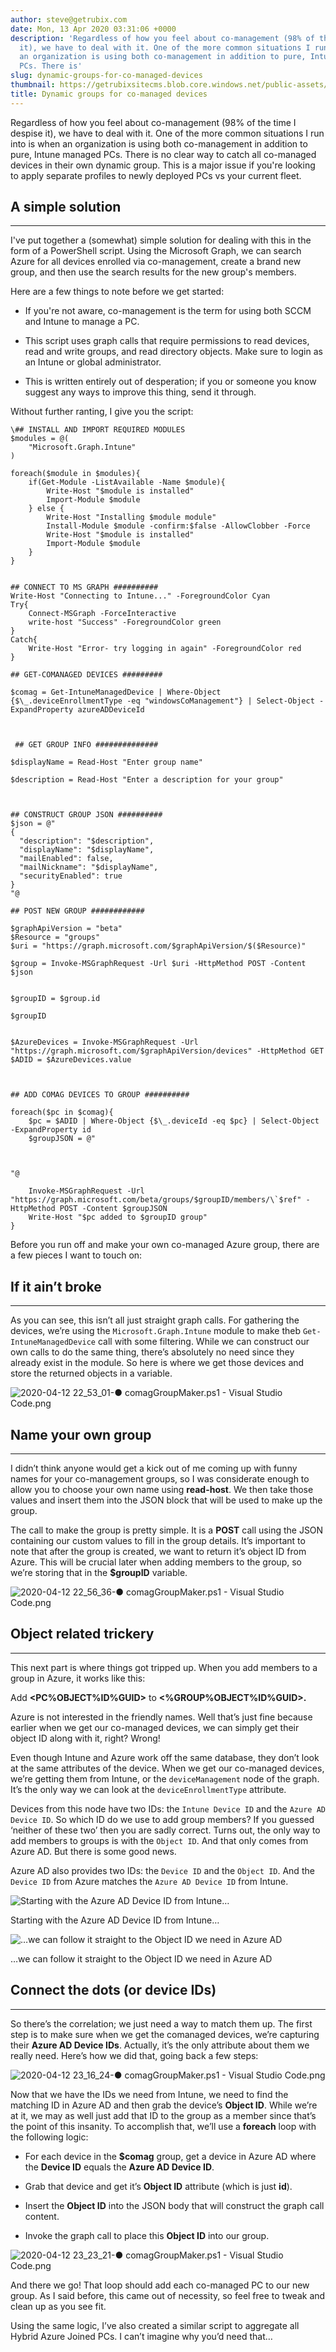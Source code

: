 ```yaml
---
author: steve@getrubix.com
date: Mon, 13 Apr 2020 03:31:06 +0000
description: 'Regardless of how you feel about co-management (98% of the time I despise
  it), we have to deal with it. One of the more common situations I run into is when
  an organization is using both co-management in addition to pure, Intune managed
  PCs. There is'
slug: dynamic-groups-for-co-managed-devices
thumbnail: https://getrubixsitecms.blob.core.windows.net/public-assets/content/v1/thumbnails/dynamic-groups-for-co-managed-devices_thumbnail.jpg
title: Dynamic groups for co-managed devices
---
```


Regardless of how you feel about co-management (98% of the time I despise it), we have to deal with it. One of the more common situations I run into is when an organization is using both co-management in addition to pure, Intune managed PCs. There is no clear way to catch all co-managed devices in their own dynamic group. This is a major issue if you're looking to apply separate profiles to newly deployed PCs vs your current fleet.

## A simple solution
--- 

I've put together a (somewhat) simple solution for dealing with this in the form of a PowerShell script. Using the Microsoft Graph, we can search Azure for all devices enrolled via co-management, create a brand new group, and then use the search results for the new group's members.

Here are a few things to note before we get started:

-   If you're not aware, co-management is the term for using both SCCM and Intune to manage a PC.
    
-   This script uses graph calls that require permissions to read devices, read and write groups, and read directory objects. Make sure to login as an Intune or global administrator.
    
-   This is written entirely out of desperation; if you or someone you know suggest any ways to improve this thing, send it through.
    

Without further ranting, I give you the script:

```pwsh
\## INSTALL AND IMPORT REQUIRED MODULES
$modules = @(
    "Microsoft.Graph.Intune"
)

foreach($module in $modules){
    if(Get-Module -ListAvailable -Name $module){
        Write-Host "$module is installed"
        Import-Module $module
    } else {
        Write-Host "Installing $module module"
        Install-Module $module -confirm:$false -AllowClobber -Force
        Write-Host "$module is installed"
        Import-Module $module 
    }
}


## CONNECT TO MS GRAPH ##########
Write-Host "Connecting to Intune..." -ForegroundColor Cyan
Try{
    Connect-MSGraph -ForceInteractive
    write-host "Success" -ForegroundColor green
}
Catch{
    Write-Host "Error- try logging in again" -ForegroundColor red
}

## GET-COMANAGED DEVICES #########

$comag = Get-IntuneManagedDevice | Where-Object {$\_.deviceEnrollmentType -eq "windowsCoManagement"} | Select-Object -ExpandProperty azureADDeviceId

 
 
 ## GET GROUP INFO ##############

$displayName = Read-Host "Enter group name"

$description = Read-Host "Enter a description for your group"



## CONSTRUCT GROUP JSON ##########
$json = @"
{
  "description": "$description",
  "displayName": "$displayName",
  "mailEnabled": false,
  "mailNickname": "$displayName",
  "securityEnabled": true  
}
"@ 

## POST NEW GROUP ############

$graphApiVersion = "beta"
$Resource = "groups"
$uri = "https://graph.microsoft.com/$graphApiVersion/$($Resource)"

$group = Invoke-MSGraphRequest -Url $uri -HttpMethod POST -Content $json


$groupID = $group.id

$groupID


$AzureDevices = Invoke-MSGraphRequest -Url "https://graph.microsoft.com/$graphApiVersion/devices" -HttpMethod GET
$ADID = $AzureDevices.value



## ADD COMAG DEVICES TO GROUP ##########

foreach($pc in $comag){
    $pc = $ADID | Where-Object {$\_.deviceId -eq $pc} | Select-Object -ExpandProperty id
    $groupJSON = @"

      

"@

    Invoke-MSGraphRequest -Url "https://graph.microsoft.com/beta/groups/$groupID/members/\`$ref" -HttpMethod POST -Content $groupJSON
    Write-Host "$pc added to $groupID group"
}
```

Before you run off and make your own co-managed Azure group, there are a few pieces I want to touch on:

## If it ain’t broke
---

As you can see, this isn’t all just straight graph calls. For gathering the devices, we’re using the `Microsoft.Graph.Intune` module to make theb `Get-IntuneManagedDevice` call with some filtering. While we can construct our own calls to do the same thing, there’s absolutely no need since they already exist in the module. So here is where we get those devices and store the returned objects in a variable.

![2020-04-12 22_53_01-● comagGroupMaker.ps1 - Visual Studio Code.png](https://getrubixsitecms.blob.core.windows.net/public-assets/content/v1/5dd365a31aa1fd743bc30b8e/1586746435877-5S9XKWETF2UKZ3SYP8WQ/2020-04-12+22_53_01-%E2%97%8F+comagGroupMaker.ps1+-+Visual+Studio+Code.png)

## Name your own group
---

I didn’t think anyone would get a kick out of me coming up with funny names for your co-management groups, so I was considerate enough to allow you to choose your own name using **read-host**. We then take those values and insert them into the JSON block that will be used to make up the group.

The call to make the group is pretty simple. It is a **POST** call using the JSON containing our custom values to fill in the group details. It’s important to note that after the group is created, we want to return it’s object ID from Azure. This will be crucial later when adding members to the group, so we’re storing that in the **$groupID** variable.

![2020-04-12 22_56_36-● comagGroupMaker.ps1 - Visual Studio Code.png](https://getrubixsitecms.blob.core.windows.net/public-assets/content/v1/5dd365a31aa1fd743bc30b8e/1586746693046-23CRVNOEGXZ3DKQC38AI/2020-04-12+22_56_36-%E2%97%8F+comagGroupMaker.ps1+-+Visual+Studio+Code.png)

## Object related trickery
---

This next part is where things got tripped up. When you add members to a group in Azure, it works like this:

Add **<PC%OBJECT%ID%GUID>** to **<%GROUP%OBJECT%ID%GUID>.**

Azure is not interested in the friendly names. Well that’s just fine because earlier when we get our co-managed devices, we can simply get their object ID along with it, right? Wrong!

Even though Intune and Azure work off the same database, they don’t look at the same attributes of the device. When we get our co-managed devices, we’re getting them from Intune, or the `deviceManagement` node of the graph. It’s the only way we can look at the `deviceEnrollmentType` attribute.

Devices from this node have two IDs: the `Intune Device ID` and the `Azure AD Device ID`. So which ID do we use to add group members? If you guessed ‘neither of these two’ then you are sadly correct. Turns out, the only way to add members to groups is with the `Object ID`. And that only comes from Azure AD. But there is some good news.

Azure AD also provides two IDs: the `Device ID` and the `Object ID`. And the `Device ID` from Azure matches the `Azure AD Device ID` from Intune.

![Starting with the Azure AD Device ID from Intune…](https://getrubixsitecms.blob.core.windows.net/public-assets/content/v1/5dd365a31aa1fd743bc30b8e/1586747572698-ZT19AZZKGQFH31V0NO5Y/2020-04-12+23_02_36-CLIENT7+_+Hardware+-+Microsoft+Endpoint+Manager+admin+center.png)

Starting with the Azure AD Device ID from Intune…

![…we can follow it straight to the Object ID we need in Azure AD](https://getrubixsitecms.blob.core.windows.net/public-assets/content/v1/5dd365a31aa1fd743bc30b8e/1586747595164-HPY621ZVB17K3Y3VCF4W/2020-04-12+23_03_20-Device+-+Microsoft+Azure.png)

…we can follow it straight to the Object ID we need in Azure AD

## Connect the dots (or device IDs)
---

So there’s the correlation; we just need a way to match them up. The first step is to make sure when we get the comanaged devices, we’re capturing their **Azure AD Device IDs**. Actually, it’s the only attribute about them we really need. Here’s how we did that, going back a few steps:

![2020-04-12 23_16_24-● comagGroupMaker.ps1 - Visual Studio Code.png](https://getrubixsitecms.blob.core.windows.net/public-assets/content/v1/5dd365a31aa1fd743bc30b8e/1586747803569-06WLX9EHL0TSGSVQ4M5H/2020-04-12+23_16_24-%E2%97%8F+comagGroupMaker.ps1+-+Visual+Studio+Code.png)

Now that we have the IDs we need from Intune, we need to find the matching ID in Azure AD and then grab the device’s **Object ID**. While we’re at it, we may as well just add that ID to the group as a member since that’s the point of this insanity. To accomplish that, we’ll use a **foreach** loop with the following logic:

-   For each device in the **$comag** group, get a device in Azure AD where the **Device ID** equals the **Azure AD Device ID**.
    
-   Grab that device and get it’s **Object ID** attribute (which is just **id**).
    
-   Insert the **Object ID** into the JSON body that will construct the graph call content.
    
-   Invoke the graph call to place this **Object ID** into our group.
    

![2020-04-12 23_23_21-● comagGroupMaker.ps1 - Visual Studio Code.png](https://getrubixsitecms.blob.core.windows.net/public-assets/content/v1/5dd365a31aa1fd743bc30b8e/1586748222127-9V6044B5HSX58IQ2PYJA/2020-04-12+23_23_21-%E2%97%8F+comagGroupMaker.ps1+-+Visual+Studio+Code.png)

And there we go! That loop should add each co-managed PC to our new group. As I said before, this came out of necessity, so feel free to tweak and clean up as you see fit.

Using the same logic, I’ve also created a similar script to aggregate all Hybrid Azure Joined PCs. I can’t imagine why you’d need that…
